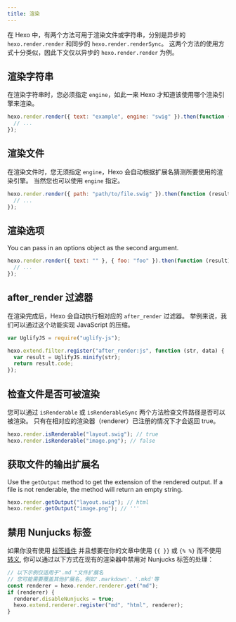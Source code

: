 ```yaml
---
title: 渲染
---
```


在 Hexo 中，有两个方法可用于渲染文件或字符串，分别是异步的 `hexo.render.render` 和同步的 `hexo.render.renderSync`。 这两个方法的使用方式十分类似，因此下文仅以异步的 `hexo.render.render` 为例。

## 渲染字符串

在渲染字符串时，您必须指定 `engine`，如此一来 Hexo 才知道该使用哪个渲染引擎来渲染。

```js
hexo.render.render({ text: "example", engine: "swig" }).then(function (result) {
  // ...
});
```

## 渲染文件

在渲染文件时，您无须指定 `engine`，Hexo 会自动根据扩展名猜测所要使用的渲染引擎。 当然您也可以使用 `engine` 指定。

```js
hexo.render.render({ path: "path/to/file.swig" }).then(function (result) {
  // ...
});
```

## 渲染选项

You can pass in an options object as the second argument.

```js
hexo.render.render({ text: "" }, { foo: "foo" }).then(function (result) {
  // ...
});
```

## after_render 过滤器

在渲染完成后，Hexo 会自动执行相对应的 `after_render` 过滤器。 举例来说，我们可以通过这个功能实现 JavaScript 的压缩。

```js
var UglifyJS = require("uglify-js");

hexo.extend.filter.register("after_render:js", function (str, data) {
  var result = UglifyJS.minify(str);
  return result.code;
});
```

## 检查文件是否可被渲染

您可以通过 `isRenderable` 或 `isRenderableSync` 两个方法检查文件路径是否可以被渲染。 只有在相对应的渲染器（renderer）已注册的情况下才会返回 true。

```js
hexo.render.isRenderable("layout.swig"); // true
hexo.render.isRenderable("image.png"); // false
```

## 获取文件的输出扩展名

Use the `getOutput` method to get the extension of the rendered output. If a file is not renderable, the method will return an empty string.

```js
hexo.render.getOutput("layout.swig"); // html
hexo.render.getOutput("image.png"); // '''
```

## 禁用 Nunjucks 标签

如果你没有使用 [标签插件](/zh-cn/docs/tag-plugins) 并且想要在你的文章中使用 `{{ }}` 或 `{% %}` 而不使用 [转义](/zh-cn/docs/troubleshooting#转义（Escape）内容), 你可以通过以下方式在现有的渲染器中禁用对 Nunjucks 标签的处理：

```js
// 以下示例仅适用于".md "文件扩展名
// 您可能需要覆盖其他扩展名，例如'.markdown'、'.mkd'等
const renderer = hexo.render.renderer.get("md");
if (renderer) {
  renderer.disableNunjucks = true;
  hexo.extend.renderer.register("md", "html", renderer);
}
```
